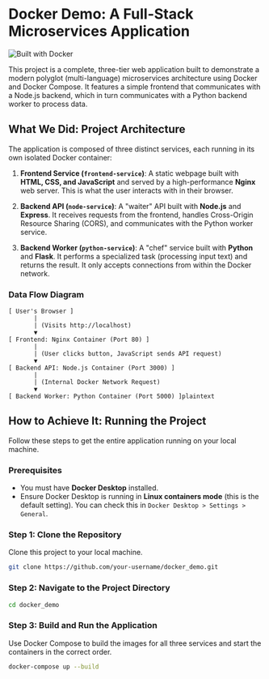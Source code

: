 # Docker Demo: A Full-Stack Microservices Application

![Built with Docker](https://img.shields.io/badge/Built%20with-Docker-blue?style=for-the-badge&logo=docker)

This project is a complete, three-tier web application built to demonstrate a modern polyglot (multi-language) microservices architecture using Docker and Docker Compose. It features a simple frontend that communicates with a Node.js backend, which in turn communicates with a Python backend worker to process data.

## What We Did: Project Architecture

The application is composed of three distinct services, each running in its own isolated Docker container:

1.  **Frontend Service (`frontend-service`)**: A static webpage built with **HTML, CSS, and JavaScript** and served by a high-performance **Nginx** web server. This is what the user interacts with in their browser.

2.  **Backend API (`node-service`)**: A "waiter" API built with **Node.js** and **Express**. It receives requests from the frontend, handles Cross-Origin Resource Sharing (CORS), and communicates with the Python worker service.

3.  **Backend Worker (`python-service`)**: A "chef" service built with **Python** and **Flask**. It performs a specialized task (processing input text) and returns the result. It only accepts connections from within the Docker network.

### Data Flow Diagram

```plaintext
[ User's Browser ]
       |
       | (Visits http://localhost)
       ▼
[ Frontend: Nginx Container (Port 80) ]
       |
       | (User clicks button, JavaScript sends API request)
       ▼
[ Backend API: Node.js Container (Port 3000) ]
       |
       | (Internal Docker Network Request)
       ▼
[ Backend Worker: Python Container (Port 5000) ]plaintext

```
## How to Achieve It: Running the Project

Follow these steps to get the entire application running on your local machine.

### Prerequisites

*   You must have **Docker Desktop** installed.
*   Ensure Docker Desktop is running in **Linux containers mode** (this is the default setting). You can check this in `Docker Desktop > Settings > General`.

### Step 1: Clone the Repository

Clone this project to your local machine.

```bash
git clone https://github.com/your-username/docker_demo.git
```
### Step 2: Navigate to the Project Directory


```bash
cd docker_demo
```
### Step 3: Build and Run the Application
Use Docker Compose to build the images for all three services and start the containers in the correct order.

```bash
docker-compose up --build
```
